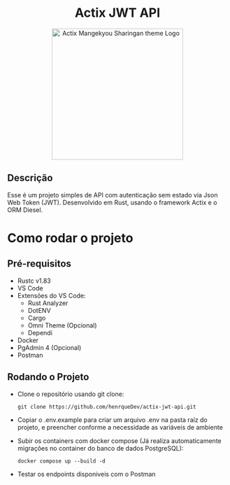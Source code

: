 <h1 align="center">Actix JWT API</h1>
<p align="center">
    <img src="https://github.com/user-attachments/assets/322c45a8-5e6e-4581-8042-5f2433263586" width="300px" height="300px"  alt="Actix Mangekyou Sharingan theme Logo" />
</p>

## Descrição
Esse é um projeto simples de API com autenticação sem estado via Json Web Token (JWT). Desenvolvido em Rust, usando o framework Actix e o ORM Diesel.
# Como rodar o projeto
## Pré-requisitos
- Rustc v1.83
- VS Code
- Extensões do VS Code:
    - Rust Analyzer
    - DotENV
    - Cargo
    - Omni Theme (Opcional)
    - Dependi
- Docker
- PgAdmin 4 (Opcional)
- Postman

## Rodando o Projeto
- Clone o repositório usando git clone:
    ```shell
    git clone https://github.com/henrqueDev/actix-jwt-api.git
    ```

- Copiar o .env.example para criar um arquivo .env na pasta raíz do projeto, e preencher conforme a necessidade as variáveis de ambiente
- Subir os containers com docker compose (Já realiza automaticamente migrações no container do banco de dados PostgreSQL):
  ```shell
  docker compose up --build -d
  ```
- Testar os endpoints disponiveis com o Postman
